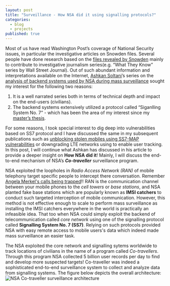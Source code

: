 ```yaml
---
layout: post
title: "Surveillance - How NSA did it using signalling protocols?"
categories: 
  - blog
  - projects
published: true
---
```



Most of us have read Washington Post’s coverage of National Security issues, in particular the investigative articles on Snowden files. Several people have done research based on the [files revealed by Snowden](https://cryptome.org/2013/11/snowden-tally.htm) mainly to contribute to investigative journalism series(e.g. “What They Know” series by Wall Street Journal). Out of such abundant information and interpretations available on the Internet, [Ashkan Soltani](https://twitter.com/ashk4n)’s series on the [analysis of backend systems used by NSA during mass surveillance](http://ashkansoltani.org/work/washpost/) sought my interest for the following two reasons: 
1. It is a well narrated series both in terms of technical depth and impact on the end-users (civilians).
2. The backend systems extensively utilized a protocol called “Siganlling System No. 7” - which has been the area of my interest since my [master’s thesis](https://aaltodoc.aalto.fi/handle/123456789/19044).



For some reasons, I took special interest to dig deep into vulnerabilities based on SS7 protocol and I have discussed the same in my subsequent publications such as [unblocking stolen mobiles using SS7-MAP vulnerabilities](http://sidtechnical.github.io/2016/03/16/eeexplore.ieee.org/xpls/abs_all.jsp?arnumber=7345408) or downgrading LTE networks using to enable user tracking. In this post, I will continue what Ashkan has discussed in his article to provide a deeper insight on **How NSA did it**! Mainly, I will discuss the end-to-end mechanism of NSA’s _**Co-traveller**_ surveillance program.

NSA exploited the loopholes in _Radio Access Network (RAN)_ of mobile telephony target specific people to intercept there conversation. Remember [Angela Merkel's calls being trapped](https://www.washingtonpost.com/news/the-switch/wp/2013/10/24/the-switchboard-angela-merkel-reportedly-livid-over-alleged-nsa-surveillance/)!! RAN is the communication channel between your mobile phones to the _cell towers_ or _base stations_, and NSA planted fake base stations which are popularly known as **IMSI catchers** to conduct such targeted interception of mobile communication. However, this method is not effective enough to scale to perform mass surveillance as installing the IMSI catchers everywhere in the world is practically an infeasible idea. That too when NSA could simply exploit the backend of telecommunication called _core network_ using one of the signalling protocol called **Signalling System No. 7 (SS7)**. Relying on such protocols provided NSA with easy remote access to mobile users's data which indeed made mass surveillance an easier task.

The NSA exploited the core network and signalling sytems worldwide to track locations of civilians in the name of a program called _Co-travellers_. Through this program NSA collected 5 billion user records per day to find and develop more suspected targets! Co-traveller was indeed a sophisticated end-to-end surveillance system to collect and analyze data from signalling systems. The figure below depicts the overall architecture: 
![NSA Co-traveller surveillance architecture]({{site.baseurl}}/assets/NSA_Fascia_Cotraveller.png)








